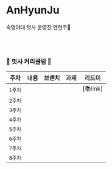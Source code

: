 # AnHyunJu
숙명여대 멋사 운영진 안현주🦁

<br><br>
### 🦁 멋사 커리큘럼 🦁

| 주차 | 내용 | 브랜치 | 과제 | 리드미 |
|:------:|:------|:------:|:------:|:------:|
|`1주차`| |  |  | [📚link] |
|`2주차`| |  |  | |
|`3주차`| |  |  | |
|`4주차`| |  |  | |
|`5주차`| |  |  | |
|`6주차`| |  |  | |
|`7주차`| |  |  | |
|`8주차`| |  |  | |
